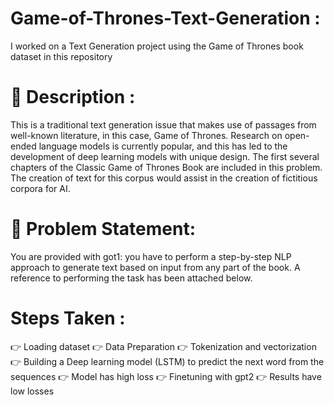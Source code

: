 # Game-of-Thrones-Text-Generation :
I worked on a Text Generation project using the Game of Thrones book dataset in this repository

# 📝 Description :

This is a traditional text generation issue that makes use of passages from well-known literature, in this case, Game of Thrones. Research on open-ended language models is currently popular, and this has led to the development of deep learning models with unique design. The first several chapters of the Classic Game of Thrones Book are included in this problem. The creation of text for this corpus would assist in the creation of fictitious corpora for AI.

# 🧭 Problem Statement:

You are provided with got1: you have to perform a step-by-step NLP approach to generate text based on input from any part of the book. A reference to performing the task has been attached below.

# Steps Taken :

👉 Loading dataset
👉 Data Preparation
👉 Tokenization and vectorization
👉 Building a Deep learning model (LSTM) to predict the next word from the sequences
👉 Model has high loss
👉 Finetuning with gpt2
👉 Results have low losses

